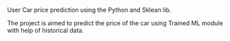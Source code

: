 User Car price prediction using the Python and Sklean lib.

The project is aimed to predict the price of the car using Trained ML module with help of historical data.

